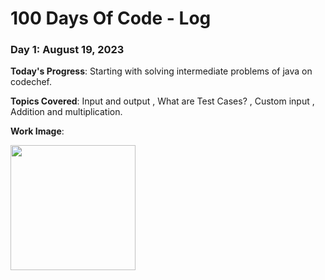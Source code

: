 # 100 Days Of Code - Log
### Day 1: August 19, 2023 
**Today's Progress**: Starting with solving intermediate problems of java on codechef.

**Topics Covered**: Input and output , What are Test Cases? , Custom input , Addition and multiplication.

**Work Image**: 

<img src="https://github.com/NehaPatil03/100DaysOfCode/assets/113786127/10d52997-fd41-4378-b1d2-6e614422e3e7.png" width="200" />
